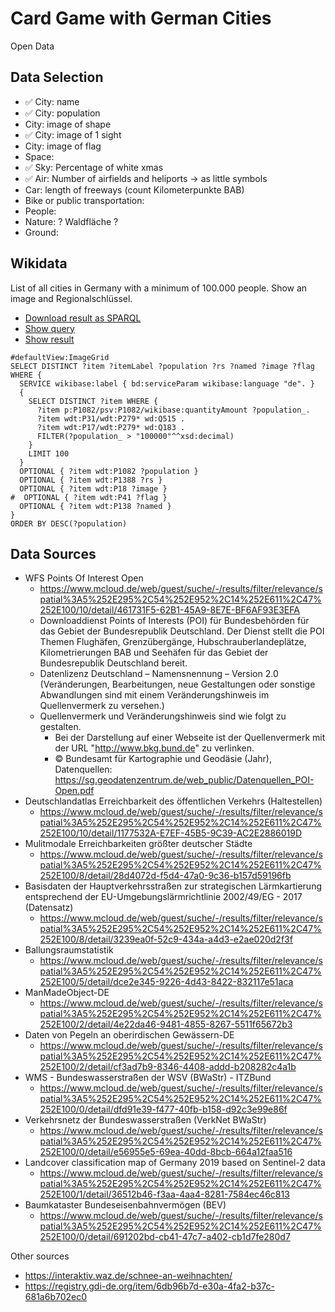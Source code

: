 # Card Game with German Cities

Open Data

## Data Selection

- ✅ City: name
- ✅ City: population
- City: image of shape
- ✅ City: image of 1 sight
- City: image of flag
- Space: 
- ✅ Sky: Percentage of white xmas
- ✅ Air: Number of airfields and heliports -> as little symbols
- Car: length of freeways (count Kilometerpunkte BAB)
- Bike or public transportation:
- People:
- Nature: ? Waldfläche ?
- Ground:

## Wikidata

List of all cities in Germany with a minimum of 100.000 people. Show an image and Regionalschlüssel.

- [Download result as SPARQL](https://query.wikidata.org/sparql?query=%23defaultView%3AImageGrid%0ASELECT%20DISTINCT%20%3Fitem%20%3FitemLabel%20%3Fpopulation%20%3Frs%20%3Fnamed%20%3Fimage%20%3Fflag%20WHERE%20%7B%0A%20%20SERVICE%20wikibase%3Alabel%20%7B%20bd%3AserviceParam%20wikibase%3Alanguage%20%22de%22.%20%7D%0A%20%20%7B%0A%20%20%20%20SELECT%20DISTINCT%20%3Fitem%20WHERE%20%7B%0A%20%20%20%20%20%20%3Fitem%20p%3AP1082%2Fpsv%3AP1082%2Fwikibase%3AquantityAmount%20%3Fpopulation_.%0A%20%20%20%20%20%20%3Fitem%20wdt%3AP31%2Fwdt%3AP279*%20wd%3AQ515%20.%0A%20%20%20%20%20%20%3Fitem%20wdt%3AP17%2Fwdt%3AP279*%20wd%3AQ183%20.%0A%20%20%20%20%20%20FILTER(%3Fpopulation_%20%3E%20%22100000%22%5E%5Exsd%3Adecimal)%0A%20%20%20%20%7D%0A%20%20%20%20LIMIT%20100%0A%20%20%7D%0A%20%20OPTIONAL%20%7B%20%3Fitem%20wdt%3AP1082%20%3Fpopulation%20%7D%0A%20%20OPTIONAL%20%7B%20%3Fitem%20wdt%3AP1388%20%3Frs%20%7D%0A%20%20OPTIONAL%20%7B%20%3Fitem%20wdt%3AP18%20%3Fimage%20%7D%0A%23%20%20OPTIONAL%20%7B%20%3Fitem%20wdt%3AP41%20%3Fflag%20%7D%0A%20%20OPTIONAL%20%7B%20%3Fitem%20wdt%3AP138%20%3Fnamed%20%7D%0A%7D%0AORDER%20BY%20DESC(%3Fpopulation))
- [Show query](https://w.wiki/6BqR)
- [Show result](https://w.wiki/6BqT)

```
#defaultView:ImageGrid
SELECT DISTINCT ?item ?itemLabel ?population ?rs ?named ?image ?flag WHERE {
  SERVICE wikibase:label { bd:serviceParam wikibase:language "de". }
  {
    SELECT DISTINCT ?item WHERE {
      ?item p:P1082/psv:P1082/wikibase:quantityAmount ?population_.
      ?item wdt:P31/wdt:P279* wd:Q515 .
      ?item wdt:P17/wdt:P279* wd:Q183 .
      FILTER(?population_ > "100000"^^xsd:decimal)
    }
    LIMIT 100
  }
  OPTIONAL { ?item wdt:P1082 ?population }
  OPTIONAL { ?item wdt:P1388 ?rs }
  OPTIONAL { ?item wdt:P18 ?image }
#  OPTIONAL { ?item wdt:P41 ?flag }
  OPTIONAL { ?item wdt:P138 ?named }
}
ORDER BY DESC(?population)
```

## Data Sources

- WFS Points Of Interest Open
  - https://www.mcloud.de/web/guest/suche/-/results/filter/relevance/spatial%3A5%252E295%2C54%252E952%2C14%252E611%2C47%252E100/10/detail/461731F5-62B1-45A9-8E7E-BF6AF93E3EFA
  - Downloaddienst Points of Interests (POI) für Bundesbehörden für das Gebiet der Bundesrepublik Deutschland. Der Dienst stellt die POI Themen Flughäfen, Grenzübergänge, Hubschrauberlandeplätze, Kilometrierungen BAB und Seehäfen für das Gebiet der Bundesrepublik Deutschland bereit.
  - Datenlizenz Deutschland – Namensnennung – Version 2.0 (Veränderungen, Bearbeitungen, neue Gestaltungen oder sonstige Abwandlungen sind mit einem Veränderungshinweis im Quellenvermerk zu versehen.)
  - Quellenvermerk und Veränderungshinweis sind wie folgt zu gestalten.
    - Bei der Darstellung auf einer Webseite ist der Quellenvermerk mit der URL "http://www.bkg.bund.de" zu verlinken.
    - © Bundesamt für Kartographie und Geodäsie (Jahr), Datenquellen: https://sg.geodatenzentrum.de/web_public/Datenquellen_POI-Open.pdf
- Deutschlandatlas Erreichbarkeit des öffentlichen Verkehrs (Haltestellen)
  - https://www.mcloud.de/web/guest/suche/-/results/filter/relevance/spatial%3A5%252E295%2C54%252E952%2C14%252E611%2C47%252E100/10/detail/1177532A-E7EF-45B5-9C39-AC2E2886019D
- Mulitmodale Erreichbarkeiten größter deutscher Städte
  - https://www.mcloud.de/web/guest/suche/-/results/filter/relevance/spatial%3A5%252E295%2C54%252E952%2C14%252E611%2C47%252E100/8/detail/28d4072d-f5d4-47a0-9c36-b157d59196fb
- Basisdaten der Hauptverkehrsstraßen zur strategischen Lärmkartierung entsprechend der EU-Umgebungslärmrichtlinie 2002/49/EG - 2017 (Datensatz)
  - https://www.mcloud.de/web/guest/suche/-/results/filter/relevance/spatial%3A5%252E295%2C54%252E952%2C14%252E611%2C47%252E100/8/detail/3239ea0f-52c9-434a-a4d3-e2ae020d2f3f
- Ballungsraumstatistik
  - https://www.mcloud.de/web/guest/suche/-/results/filter/relevance/spatial%3A5%252E295%2C54%252E952%2C14%252E611%2C47%252E100/5/detail/dce2e345-9226-4d43-8422-832117e51aca
- ManMadeObject-DE
  - https://www.mcloud.de/web/guest/suche/-/results/filter/relevance/spatial%3A5%252E295%2C54%252E952%2C14%252E611%2C47%252E100/2/detail/4e22da46-9481-4855-8267-5511f65672b3
- Daten von Pegeln an oberirdischen Gewässern-DE
  - https://www.mcloud.de/web/guest/suche/-/results/filter/relevance/spatial%3A5%252E295%2C54%252E952%2C14%252E611%2C47%252E100/2/detail/cf3ad7b9-8346-4408-addd-b208282c4a1b
- WMS - Bundeswasserstraßen der WSV (BWaStr) - ITZBund
  - https://www.mcloud.de/web/guest/suche/-/results/filter/relevance/spatial%3A5%252E295%2C54%252E952%2C14%252E611%2C47%252E100/0/detail/dfd91e39-f477-40fb-b158-d92c3e99e86f
- Verkehrsnetz der Bundeswasserstraßen (VerkNet BWaStr)
  - https://www.mcloud.de/web/guest/suche/-/results/filter/relevance/spatial%3A5%252E295%2C54%252E952%2C14%252E611%2C47%252E100/0/detail/e56955e5-69ea-40dd-8bcb-664a12faa516
- Landcover classification map of Germany 2019 based on Sentinel-2 data
  - https://www.mcloud.de/web/guest/suche/-/results/filter/relevance/spatial%3A5%252E295%2C54%252E952%2C14%252E611%2C47%252E100/1/detail/36512b46-f3aa-4aa4-8281-7584ec46c813
- Baumkataster Bundeseisenbahnvermögen (BEV)
  - https://www.mcloud.de/web/guest/suche/-/results/filter/relevance/spatial%3A5%252E295%2C54%252E952%2C14%252E611%2C47%252E100/0/detail/691202bd-cb41-47c7-a402-cb1d7fe280d7

Other sources

- https://interaktiv.waz.de/schnee-an-weihnachten/
- https://registry.gdi-de.org/item/6db96b7d-e30a-4fa2-b37c-681a6b702ec0
